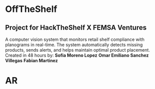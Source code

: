 # OffTheShelf
## Project for HackTheShelf X FEMSA Ventures
A computer vision system that monitors retail shelf compliance with planograms in real-time. The system automatically detects missing products, sends alerts, and helps maintain optimal product placement.
Created in 48 hours by: 
**Sofia Moreno Lopez**
**Omar Emiliano Sanchez Villegas**
**Fabian Martinez** 





# AR
